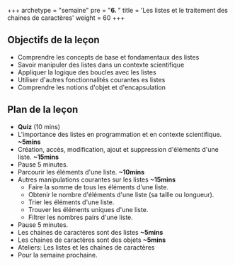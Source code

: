+++
archetype = "semaine"
pre = "<b>6. </b>"
title = 'Les listes et le traitement des chaines de caractères'
weight = 60
+++

## Objectifs de la leçon

- Comprendre les concepts de base et fondamentaux des listes
- Savoir manipuler des listes dans un contexte scientifique
- Appliquer la logique des boucles avec les listes
- Utiliser d'autres fonctionnalités courantes es listes
- Comprendre les notions d'objet et d'encapsulation


## Plan de la leçon

- **Quiz** (10 mins)
- L'importance des listes en programmation et en contexte scientifique.       **~5mins**
- Création, accès, modification, ajout et suppression d'éléments d'une liste. **~15mins**
- Pause 5 minutes.
- Parcourir les éléments d'une liste. **~10mins**
- Autres manipulations courantes sur les listes **~15mins**
	- Faire la somme de tous les éléments d'une liste.
	- Obtenir le nombre d'éléments d'une liste (sa taille ou longueur).
	- Trier les éléments d'une liste.
	- Trouver les éléments uniques d'une liste.
	- Filtrer les nombres pairs d'une liste.
- Pause 5 minutes.
- Les chaines de caractères sont des listes **~5mins**
- Les chaines de caractères sont des objets **~5mins**
- Ateliers: Les listes et les chaines de caractères
- Pour la semaine prochaine.
